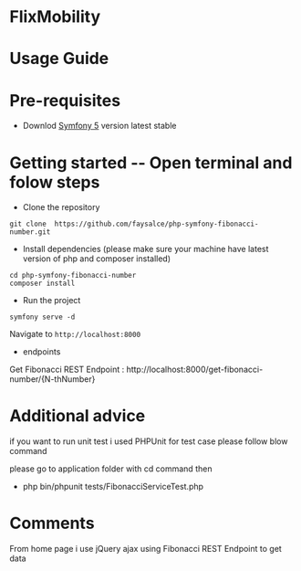 # FlixMobility 

# Usage Guide


# Pre-requisites
- Downlod  [Symfony 5](https://symfony.com/download) version latest stable


# Getting started -- Open terminal and folow steps
- Clone the repository
```
git clone  https://github.com/faysalce/php-symfony-fibonacci-number.git
```
- Install dependencies (please make sure your machine have latest version of php and composer installed)
```
cd php-symfony-fibonacci-number
composer install
```
-  Run the project
```
symfony serve -d
```
  Navigate to `http://localhost:8000`

-  endpoints

  Get Fibonacci REST Endpoint : http://localhost:8000/get-fibonacci-number/{N-thNumber}



# Additional advice
if you want to run unit test i used PHPUnit for test case please follow blow command

please go to application folder with cd command then 

-  php bin/phpunit tests/FibonacciServiceTest.php

# Comments
From home page i use jQuery ajax using Fibonacci REST Endpoint to get data 

